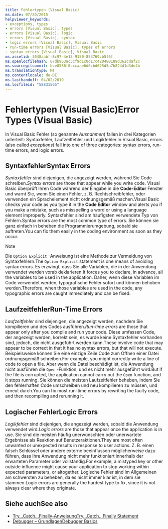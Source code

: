 ```yaml
---
title: Fehlertypen (Visual Basic)
ms.date: 07/20/2015
helpviewer_keywords:
- exceptions, types
- errors [Visual Basic], types
- errors [Visual Basic], logic
- errors [Visual Basic], syntax
- logic errors [Visual Basic], Visual Basic
- run-time errors [Visual Basic], types of errors
- syntax errors [Visual Basic], Visual Basic
ms.assetid: 3048aabf-8c97-4e13-9150-853769cb5f6f
ms.openlocfilehash: 07db963ac3cf9d1c0d17c420480189d362cdaf2c
ms.sourcegitcommit: bce0586f0cccaae6d6cbd625d5a7b824d1d3de4b
ms.translationtype: MT
ms.contentlocale: de-DE
ms.lasthandoff: 04/02/2019
ms.locfileid: "58831565"
---
```

# <a name="error-types-visual-basic"></a><span data-ttu-id="feae8-102">Fehlertypen (Visual Basic)</span><span class="sxs-lookup"><span data-stu-id="feae8-102">Error Types (Visual Basic)</span></span>
<span data-ttu-id="feae8-103">In Visual Basic Fehler (so genannte *Ausnahmen*) fallen in drei Kategorien unterteilt: Syntaxfehler, Laufzeitfehler und Logikfehler.</span><span class="sxs-lookup"><span data-stu-id="feae8-103">In Visual Basic, errors (also called *exceptions*) fall into one of three categories: syntax errors, run-time errors, and logic errors.</span></span>  
  
## <a name="syntax-errors"></a><span data-ttu-id="feae8-104">Syntaxfehler</span><span class="sxs-lookup"><span data-stu-id="feae8-104">Syntax Errors</span></span>  
 <span data-ttu-id="feae8-105">*Syntaxfehler* sind diejenigen, die angezeigt werden, während Sie Code schreiben.</span><span class="sxs-lookup"><span data-stu-id="feae8-105">*Syntax errors* are those that appear while you write code.</span></span> <span data-ttu-id="feae8-106">Visual Basic überprüft Ihren Code während der Eingabe in die **Code-Editor** Fenster und warnt Sie, wenn Sie einen Fehler, z. B. Rechtschreibfehler, oder verwenden ein Sprachelement nicht ordnungsgemäß machen.</span><span class="sxs-lookup"><span data-stu-id="feae8-106">Visual Basic checks your code as you type it in the **Code Editor** window and alerts you if you make a mistake, such as misspelling a word or using a language element improperly.</span></span> <span data-ttu-id="feae8-107">Syntaxfehler sind am häufigsten verwendete Typ von Fehlern.</span><span class="sxs-lookup"><span data-stu-id="feae8-107">Syntax errors are the most common type of errors.</span></span> <span data-ttu-id="feae8-108">Sie können sie ganz einfach in beheben die Programmierumgebung, sobald sie auftreten.</span><span class="sxs-lookup"><span data-stu-id="feae8-108">You can fix them easily in the coding environment as soon as they occur.</span></span>  
  
> [!NOTE]
>  <span data-ttu-id="feae8-109">Die `Option Explicit` -Anweisung ist eine Methode zur Vermeidung von Syntaxfehlern.</span><span class="sxs-lookup"><span data-stu-id="feae8-109">The `Option Explicit` statement is one means of avoiding syntax errors.</span></span> <span data-ttu-id="feae8-110">Es erzwingt, dass Sie alle Variablen, die in der Anwendung verwendet werden vorab deklarieren.</span><span class="sxs-lookup"><span data-stu-id="feae8-110">It forces you to declare, in advance, all the variables to be used in the application.</span></span> <span data-ttu-id="feae8-111">Daher, wenn diese Variablen im Code verwendet werden, typografische Fehler sofort und können behoben werden.</span><span class="sxs-lookup"><span data-stu-id="feae8-111">Therefore, when those variables are used in the code, any typographic errors are caught immediately and can be fixed.</span></span>  
  
## <a name="run-time-errors"></a><span data-ttu-id="feae8-112">Laufzeitfehler</span><span class="sxs-lookup"><span data-stu-id="feae8-112">Run-Time Errors</span></span>  
 <span data-ttu-id="feae8-113">*Laufzeitfehler* sind diejenigen, die angezeigt werden, nachdem Sie kompilieren und des Codes ausführen.</span><span class="sxs-lookup"><span data-stu-id="feae8-113">*Run-time errors* are those that appear only after you compile and run your code.</span></span> <span data-ttu-id="feae8-114">Diese umfassen Code, der angezeigt werden, korrekt sein, es wurde keine Syntaxfehler vorhanden sind, jedoch, die nicht ausgeführt werden kann.</span><span class="sxs-lookup"><span data-stu-id="feae8-114">These involve code that may appear to be correct in that it has no syntax errors, but that will not execute.</span></span> <span data-ttu-id="feae8-115">Beispielsweise können Sie eine einzige Zeile Code zum Öffnen einer Datei ordnungsgemäß schreiben.</span><span class="sxs-lookup"><span data-stu-id="feae8-115">For example, you might correctly write a line of code to open a file.</span></span> <span data-ttu-id="feae8-116">Aber wenn die Datei beschädigt ist, die Anwendung nicht ausführen die `Open` -Funktion, und es nicht mehr ausgeführt wird.</span><span class="sxs-lookup"><span data-stu-id="feae8-116">But if the file is corrupted, the application cannot carry out the `Open` function, and it stops running.</span></span> <span data-ttu-id="feae8-117">Sie können die meisten Laufzeitfehler beheben, indem Sie den fehlerhaften Code umschreiben und neu kompilieren zu müssen, und erneut durch.</span><span class="sxs-lookup"><span data-stu-id="feae8-117">You can fix most run-time errors by rewriting the faulty code, and then recompiling and rerunning it.</span></span>  
  
## <a name="logic-errors"></a><span data-ttu-id="feae8-118">Logischer Fehler</span><span class="sxs-lookup"><span data-stu-id="feae8-118">Logic Errors</span></span>  
 <span data-ttu-id="feae8-119">*Logikfehler* sind diejenigen, die angezeigt werden, sobald die Anwendung verwendet wird.</span><span class="sxs-lookup"><span data-stu-id="feae8-119">*Logic errors* are those that appear once the application is in use.</span></span> <span data-ttu-id="feae8-120">Sie sind die meisten häufig unerwünschten oder unerwartete Ergebnisse als Reaktion auf Benutzeraktionen.</span><span class="sxs-lookup"><span data-stu-id="feae8-120">They are most often unwanted or unexpected results in response to user actions.</span></span> <span data-ttu-id="feae8-121">Z. B. einen falsch Schlüssel oder andere externe beeinflussen möglicherweise dazu führen, dass Ihre Anwendung nicht mehr funktioniert innerhalb der erwarteten Parameter oder vollständig.</span><span class="sxs-lookup"><span data-stu-id="feae8-121">For example, a mistyped key or other outside influence might cause your application to stop working within expected parameters, or altogether.</span></span> <span data-ttu-id="feae8-122">Logische Fehler sind im Allgemeinen am schwersten zu beheben, da es nicht immer klar ist, in dem sie stammen.</span><span class="sxs-lookup"><span data-stu-id="feae8-122">Logic errors are generally the hardest type to fix, since it is not always clear where they originate.</span></span>  
  
## <a name="see-also"></a><span data-ttu-id="feae8-123">Siehe auch</span><span class="sxs-lookup"><span data-stu-id="feae8-123">See also</span></span>

- [<span data-ttu-id="feae8-124">Try...Catch...Finally-Anweisung</span><span class="sxs-lookup"><span data-stu-id="feae8-124">Try...Catch...Finally Statement</span></span>](../../../visual-basic/language-reference/statements/try-catch-finally-statement.md)
- [<span data-ttu-id="feae8-125">Debugger – Grundlagen</span><span class="sxs-lookup"><span data-stu-id="feae8-125">Debugger Basics</span></span>](/visualstudio/debugger/debugger-basics)
